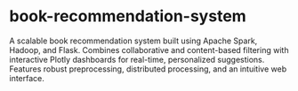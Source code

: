 # book-recommendation-system
A scalable book recommendation system built using Apache Spark, Hadoop, and Flask. Combines collaborative and content-based filtering with interactive Plotly dashboards for real-time, personalized suggestions. Features robust preprocessing, distributed processing, and an intuitive web interface.
